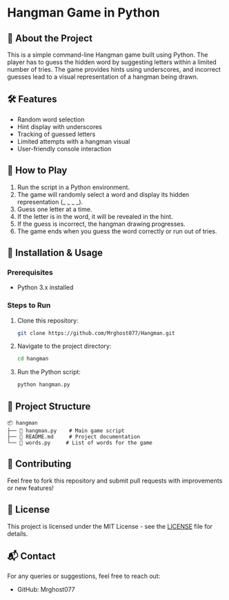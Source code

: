 # Hangman Game in Python

## 🎯 About the Project

This is a simple command-line Hangman game built using Python. The player has to guess the hidden word by suggesting letters within a limited number of tries. The game provides hints using underscores, and incorrect guesses lead to a visual representation of a hangman being drawn.

## 🛠 Features

- Random word selection
- Hint display with underscores
- Tracking of guessed letters
- Limited attempts with a hangman visual
- User-friendly console interaction

## 📌 How to Play

1. Run the script in a Python environment.
2. The game will randomly select a word and display its hidden representation (\_ \_ \_ \_).
3. Guess one letter at a time.
4. If the letter is in the word, it will be revealed in the hint.
5. If the guess is incorrect, the hangman drawing progresses.
6. The game ends when you guess the word correctly or run out of tries.

## 🚀 Installation & Usage

### Prerequisites

- Python 3.x installed

### Steps to Run

1. Clone this repository:
   ```sh
   git clone https://github.com/Mrghost077/Hangman.git
   ```
2. Navigate to the project directory:
   ```sh
   cd hangman
   ```
3. Run the Python script:
   ```sh
   python hangman.py
   ```

## 📂 Project Structure

```
📦 hangman
├── 📜 hangman.py    # Main game script
├── 📜 README.md     # Project documentation
└── 📜 words.py     # List of words for the game
```

## 🤝 Contributing

Feel free to fork this repository and submit pull requests with improvements or new features!

## 📜 License

This project is licensed under the MIT License - see the [LICENSE](LICENSE) file for details.

## 📬 Contact

For any queries or suggestions, feel free to reach out:

- GitHub: Mrghost077


